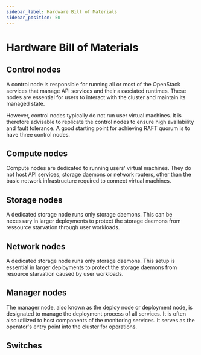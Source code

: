 ```yaml
---
sidebar_label: Hardware Bill of Materials
sidebar_position: 50
---
```


# Hardware Bill of Materials

## Control nodes

A control node is responsible for running all or most of the OpenStack
services that manage API services and their associated runtimes. These
nodes are essential for users to interact with the cluster and maintain
its managed state.

However, control nodes typically do not run user virtual machines. It is
therefore advisable to replicate the control nodes to ensure high availability
and fault tolerance. A good starting point for achieving RAFT quorum is to have
three control nodes.

## Compute nodes

Compute nodes are dedicated to running users' virtual machines. They do not
host API services, storage daemons or network routers, other than the basic
network infrastructure required to connect virtual machines.

## Storage nodes

A dedicated storage node runs only storage daemons. This can be necessary in larger
deployments to protect the storage daemons from  ressource starvation through user
workloads.

## Network nodes

A dedicated storage node runs only storage daemons. This setup is essential in
larger deployments to protect the storage daemons from resource starvation
caused by user workloads.

## Manager nodes

The manager node, also known as the deploy node or deployment node, is designated
to manage the deployment process of all services. It is often also utilized to host
components of the monitoring services. It serves as the operator's entry point into
the cluster for operations.

## Switches
